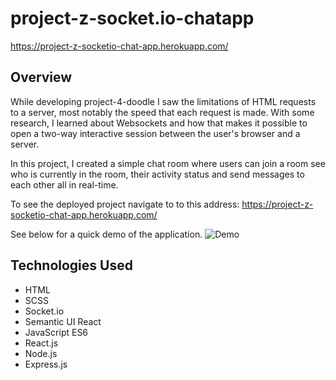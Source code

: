 # project-z-socket.io-chatapp

https://project-z-socketio-chat-app.herokuapp.com/

## Overview
While developing project-4-doodle I saw the limitations of HTML requests to a server, most notably the speed that each request is made. With some research, I learned about Websockets and how that makes it possible to open a two-way interactive session between the user's browser and a server.

In this project, I created a simple chat room where users can join a room see who is currently in the room, their activity status and send messages to each other all in real-time.

To see the deployed project navigate to to this address: https://project-z-socketio-chat-app.herokuapp.com/

See below for a quick demo of the application.
![Demo](./readme/demo.gif)

## Technologies Used
* HTML
* SCSS
* Socket.io
* Semantic UI React
* JavaScript ES6
* React.js
* Node.js
* Express.js